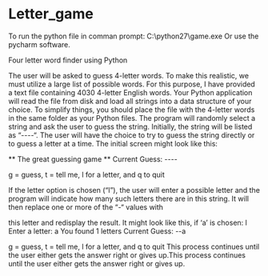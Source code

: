 # Letter_game

To run the python file in comman prompt:  C:\python27\game.exe
Or use the pycharm software.


Four letter word finder using Python

The user will be asked to guess 4-letter words. To make this realistic, we must utilize a large list of possible words. For this purpose, I have provided a text file containing 4030 4-letter English words.
Your Python application will read the file from disk and load all strings into a data structure of your choice. To simplify things, you should place the file with the 4-letter words in the same folder as
your Python files.
The program will randomly select a string and ask the user to guess the string. Initially, the string will be listed as “----“. The user will have the choice to try to guess the string directly or to guess a
letter at a time. The initial screen might look like this:

** The great guessing game **
Current Guess: ----

g = guess, t = tell me, l for a letter, and q to quit

If the letter option is chosen (“l”), the user will enter a possible letter and the program will indicate
how many such letters there are in this string. It will then replace one or more of the “-“ values with

this letter and redisplay the result. It might look like this, if ‘a’ is chosen:
l
Enter a letter:
a
You found 1 letters
Current Guess: --a

g = guess, t = tell me, l for a letter, and q to quit
This process continues until the user either gets the answer right or gives up.This process continues until the user either gets the answer right or gives up.


